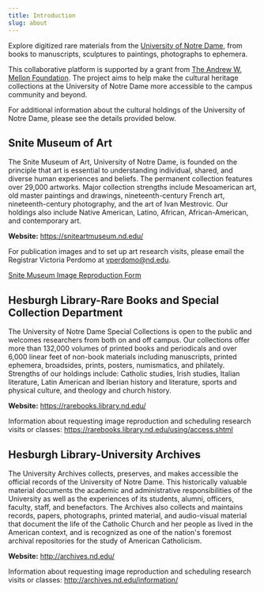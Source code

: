 ```yaml
---
title: Introduction
slug: about
---
```


Explore digitized rare materials from the [University of Notre Dame](https://nd.edu), from books to manuscripts, sculptures to paintings, photographs to ephemera.

This collaborative platform is supported by a grant from [The Andrew W. Mellon Foundation](https://mellon.org/). The project aims to help make the cultural heritage collections at the University of Notre Dame more accessible to the campus community and beyond.

For additional information about the cultural holdings of the University of Notre Dame, please see the details provided below.


## Snite Museum of Art
The Snite Museum of Art, University of Notre Dame, is founded on the principle that art is essential to understanding individual, shared, and diverse human experiences and beliefs. The permanent collection features over 29,000 artworks. Major collection strengths include Mesoamerican art, old master paintings and drawings, nineteenth-century French art, nineteenth-century photography, and the art of Ivan Mestrovic.  Our holdings also include Native American, Latino, African, African-American, and contemporary art.

**Website:** <https://sniteartmuseum.nd.edu/>

For publication images and to set up art research visits, please email the Registrar Victoria Perdomo at <vperdomo@nd.edu>.

[Snite Museum Image Reproduction Form](https://sniteartmuseum.nd.edu/assets/260275/permission_to_reproduce_art_image.pdf)


## Hesburgh Library-Rare Books and Special Collection Department
The University of Notre Dame Special Collections is open to the public and welcomes researchers from both on and off campus. Our collections offer more than 132,000 volumes of printed books and periodicals and over 6,000 linear feet of non-book materials including manuscripts, printed ephemera, broadsides, prints, posters, numismatics, and philately. Strengths of our holdings include: Catholic studies, Irish studies, Italian literature, Latin American and Iberian history and literature, sports and physical culture, and theology and church history.

**Website:** <https://rarebooks.library.nd.edu/>

Information about requesting image reproduction and scheduling research visits or classes: <https://rarebooks.library.nd.edu/using/access.shtml>


## Hesburgh Library-University Archives
The University Archives collects, preserves, and makes accessible the official records of the University of Notre Dame.  This historically valuable material documents the academic and administrative responsibilities of the University as well as the experiences of its students, alumni, officers, faculty, staff, and benefactors. The Archives also collects and maintains records, papers, photographs, printed material, and audio-visual material that document the life of the Catholic Church and her people as lived in the American context, and is recognized as one of the nation's foremost archival repositories for the study of American Catholicism.

**Website:** <http://archives.nd.edu/>

Information about requesting image reproduction and scheduling research visits or classes: <http://archives.nd.edu/information/>

